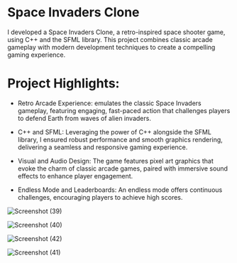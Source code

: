 # Space Invaders Clone

I developed a Space Invaders Clone, a retro-inspired space shooter game, using C++ and the SFML library. This project combines classic arcade gameplay with modern development techniques to create a compelling gaming experience.

# Project Highlights:

* Retro Arcade Experience: emulates the classic Space Invaders gameplay, featuring engaging, fast-paced action that challenges players to defend Earth from waves of alien invaders.

* C++ and SFML: Leveraging the power of C++ alongside the SFML library, I ensured robust performance and smooth graphics rendering, delivering a seamless and responsive gaming experience.

* Visual and Audio Design: The game features pixel art graphics that evoke the charm of classic arcade games, paired with immersive sound effects to enhance player engagement.

* Endless Mode and Leaderboards: An endless mode offers continuous challenges, encouraging players to achieve high scores.
  
![Screenshot (39)](https://github.com/user-attachments/assets/7ecb260e-fab4-4e09-b353-72acf7706816)

![Screenshot (40)](https://github.com/user-attachments/assets/7d5741e0-acf7-4d48-92cc-3f46b55e989f)

![Screenshot (42)](https://github.com/user-attachments/assets/351fabd5-988c-4212-8192-01ef3006e571)

![Screenshot (41)](https://github.com/user-attachments/assets/f2588781-d65e-4c0d-a398-b1a369c3d6cd)




